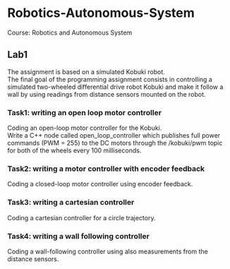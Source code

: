 # Robotics-Autonomous-System
Course: Robotics and Autonomous System

## Lab1 
The assignment is based on a simulated Kobuki robot.  
The final goal of the programming assignment consists in controlling 
a simulated two-wheeled differential drive robot Kobuki and make it 
follow a wall by using readings from distance sensors mounted on the robot. 

### Task1: writing an open loop motor controller  
Coding an open-loop motor controller for the Kobuki.   
Write a C++ node called open_loop_controller which publishes full power commands (PWM = 255) to 
the DC motors through the /kobuki/pwm topic for both of the wheels every 100 milliseconds.

### Task2: writing a motor controller with encoder feedback  
Coding a closed-loop motor controller using encoder feedback.  

### Task3: writing a cartesian controller 
Coding a cartesian controller for a circle trajectory.    


### Task4: writing a wall following controller  
Coding a wall-following controller using also measurements from the distance sensors.  
